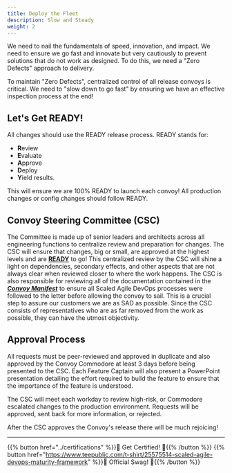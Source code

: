 ```yaml
---
title: Deploy the Fleet
description: Slow and Steady
weight: 2
---
```


We need to nail the fundamentals of speed, innovation, and impact. We need to ensure we go fast and innovate but very cautiously to prevent solutions that do not work as designed. To do this, we need a "Zero Defects" approach to delivery.

To maintain "Zero Defects", centralized control of all release convoys is critical. We need to "slow down to go fast" by ensuring we have an effective inspection process at the end!

## Let's Get READY!

All changes should use the READY release process. READY stands for:

- **R**eview
- **E**valuate
- **A**pprove
- **D**eploy
- **Y**ield results. 

This will ensure we are 100% READY to launch each convoy! All production changes or config changes should follow READY. 

## Convoy Steering Committee (CSC)

The Committee is made up of senior leaders and architects across all engineering functions to centralize review and preparation for changes. The CSC will ensure that changes, big or small, are approved at the highest levels and are **[READY](#lets-get-ready)** to go! This centralized review by the CSC will shine a light on dependencies, secondary effects, and other aspects that are not always clear when reviewed closer to where the work happens. The CSC is also responsible for reviewing all of the documentation contained in the *[**Convoy Manifest**](../convoy-manifest/)* to ensure all Scaled Agile DevOps processes were followed to the letter before allowing the convoy to sail. This is a crucial step to assure our customers we are as SAD as possible. Since the CSC consists of representatives who are as far removed from the work as possible, they can have the utmost objectivity.

## Approval Process

All requests must be peer-reviewed and approved in duplicate and also approved by the Convoy Commodore at least 3 days before being presented to the CSC. Each Feature Captain will also present a PowerPoint presentation detailing the effort required to build the feature to ensure that the importance of the feature is understood.

The CSC will meet each workday to review high-risk, or Commodore escalated changes to the production environment.  Requests will be approved, sent back for more information, or rejected.

After the CSC approves the Convoy's release there will be much rejoicing!

---

{{% button href="../certifications" %}}🏅 Get Certified! 🏅{{% /button %}}
{{% button href="https://www.teepublic.com/t-shirt/25575514-scaled-agile-devops-maturity-framework" %}}💸 Official Swag! 💸{{% /button %}}